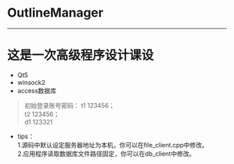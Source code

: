 # OutlineManager
----
# 这是一次高级程序设计课设
+ Qt5
+ winsock2
+ access数据库

> 初始登录账号密码：
t1 123456；  
t2 123456；  
d1 123321  

+ tips：  
1.源码中默认设定服务器地址为本机，你可以在file_client.cpp中修改。    
2.应用程序读取数据库文件路径固定，你可以在db_client中修改。
